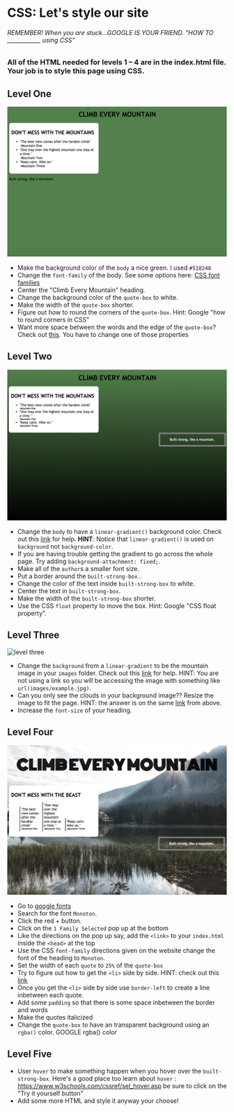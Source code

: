 # CSS: Let's style our site
###### REMEMBER! When you are stuck...GOOGLE IS YOUR FRIEND. "HOW TO ____________ using CSS"
### All of the HTML needed for levels 1 – 4 are in the index.html file. Your job is to style this page using CSS.

## Level One
![level one](/images/level-1.png)
* Make the background color of the `body` a nice green. I used `#518248`
* Change the `font-family` of the body. See some options here: [CSS font families](https://www.w3schools.com/cssref/css_websafe_fonts.asp)
* Center the "Climb Every Mountain" heading.
* Change the background color of the `quote-box` to white.
* Make the width of the `quote-box` shorter.
* Figure out how to round the corners of the `quote-box`. Hint: Google "how to round corners in CSS"
* Want more space between the words and the edge of the `quote-box`? Check out [this](https://www.w3schools.com/css/css_boxmodel.asp). You have to change one of those properties


## Level Two
![level two](/images/level-2.png)
* Change the `body` to have a `linear-gradient()` background color. Check out this [link](https://www.w3schools.com/css/css3_gradients.asp) for help. **HINT**: Notice that `linear-gradient()` is used on `background` not `background-color`.
* If you are having trouble getting the gradient to go across the whole page. Try adding `background-attachment: fixed;`.
* Make all of the `author`s a smaller font size.
* Put a border around the `built-strong-box` .
* Change the color of the text inside `built-strong-box` to white.
* Center the text in `built-strong-box`.
* Make the width of the `built-strong-box` shorter.
* Use the CSS `float` property to move the box. Hint: Google "CSS float property".


## Level Three
![level three](/images/level-3.png)
* Change the `background` from a `linear-gradient` to be the mountain image in your `images` folder. Check out this [link](https://teamtreehouse.com/community/how-do-i-add-a-background-image-in-the-css-file) for help. HINT: You are not using a link so you will be accessing the image with something like `url(images/example.jpg)`.
* Can you only see the clouds in your background image?? Resize the image to fit the page. HINT: the answer is on the same [link](https://teamtreehouse.com/community/how-do-i-add-a-background-image-in-the-css-file) from above.
* Increase the `font-size` of your heading.

## Level Four
![level four](/images/level-4.png)
* Go to [google fonts](https://fonts.google.com/?utm_source=google&utm_medium=cpc&utm_campaign=1001467%20%7C%20Material.IO%20%7C%20Global%20%7C%20en%20%7C%20Hybrid%20%7C%20Text%20%7C%20BKWS&utm_term=%7Bkeyword%7D&gclid=Cj0KCQjwgb3OBRDNARIsAOyZbxDFzRNeAbqeZKb-lU-ICkiGG15qYxhSW_qbi73u_30XYS5BaMrNhmIaAuIzEALw_wcB)
* Search for the font `Monoton`.
* Click the red + button.
* Click on the `1 Family Selected` pop up at the bottom
* Like the directions on the pop up say, add the `<link>` to your `index.html` inside the `<head>` at the top
* Use the CSS `font-family` directions given on the website change the font of the heading to `Monoton`.
* Set the width of each `quote` to `25%` of the `quote-box`
* Try to figure out how to get the `<li>` side by side. HINT: check out this [link](https://stackoverflow.com/questions/9189810/css-display-inline-vs-inline-block)
* Once you get the `<li>` side by side use `border-left` to create a line inbetween each quote.
* Add some `padding` so that there is some space inbetween the border and words
* Make the quotes italicized
* Change the `quote-box` to have an transparent background using an `rgba()` color. GOOGLE rgba() color

## Level Five
* User `hover` to make something happen when you hover over the `built-strong-box`. Here's a good place too learn about `hover` : https://www.w3schools.com/cssref/sel_hover.asp be sure to click on the "Try it yourself button"
* Add some more HTML and style it anyway your choose!




